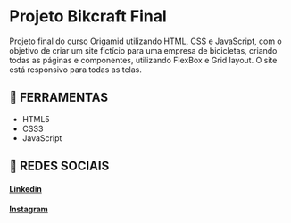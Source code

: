 # Projeto Bikcraft Final

Projeto final do curso Origamid utilizando HTML, CSS e JavaScript, com o objetivo de criar um site fictício para uma empresa de bicicletas, criando todas as páginas e componentes, utilizando FlexBox e Grid layout. O site está responsivo para todas as telas.

## 🔨 FERRAMENTAS
- HTML5
- CSS3
- JavaScript

## 📱 REDES SOCIAIS
#### [Linkedin](https://www.linkedin.com/in/matheusfelipetp/)

#### [Instagram](https://www.instagram.com/matheusfelipetp/)
